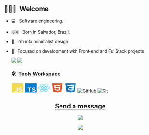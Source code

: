 <h2> 👨🏻‍💻 &nbsp;Welcome</h2>
  
- 💻 &nbsp; Software engineering.
- 🇧🇷  &nbsp; Born in Salvador, Brazil.
- 🎨 &nbsp; I'm into minimalist design
- 📱 &nbsp; Focused on development with Front-end and FullStack projects 
  
  <a href="https://github.com/guilhermefcs7">
  <img height="180em" src="https://github-readme-stats.vercel.app/api?username=guilhermefcs7&show_icons=true&theme=dracula&include_all_commits=true&count_private=true"/>
  <img height="180em" src="https://github-readme-stats.vercel.app/api/top-langs/?username=guilhermefcs7&layout=compact&langs_count=7&theme=dracula"/>

  <h3> 🛠 &nbsp;Tools Workspace</h3>
  
  <img  alt="Rafa-Js" height="30" width="40" src="https://raw.githubusercontent.com/devicons/devicon/master/icons/javascript/javascript-plain.svg">
  <img  alt="Rafa-Ts" height="30" width="40" src="https://raw.githubusercontent.com/devicons/devicon/master/icons/typescript/typescript-plain.svg">
  <img alt="Rafa-React" height="30" width="40" src="https://raw.githubusercontent.com/devicons/devicon/master/icons/react/react-original.svg">
  <img  alt="Rafa-HTML" height="30" width="40" src="https://raw.githubusercontent.com/devicons/devicon/master/icons/html5/html5-original.svg">
  <img  alt="Rafa-CSS" height="30" width="40" src="https://raw.githubusercontent.com/devicons/devicon/master/icons/css3/css3-original.svg">
  <img height="40" src="https://cdn3.iconfinder.com/data/icons/inficons/512/github.png" alt="GitHub" />
  <img height="40" src="https://upload.wikimedia.org/wikipedia/commons/thumb/3/3f/Git_icon.svg/1024px-Git_icon.svg.png" alt="Git" />
   
  <br/>
<h2 align="center"> Send a message </h2>

<div style="display: inline_block" align = "center"  > 
   	     
<a href = "mailto:guilhermefalcao.cabral@gmail.com"><img src="https://img.shields.io/badge/-Gmail-%23333?style=for-the-badge&logo=gmail&logoColor=white" target="_blank"></a>   
 
<a href="https://www.linkedin.com/in/guilherme-falcão-580718208/" target="_blank"><img src="https://img.shields.io/badge/-LinkedIn-%230077B5?style=for-the-badge&logo=linkedin&logoColor=white" target="_blank"></a>
</div>
  
   
  


